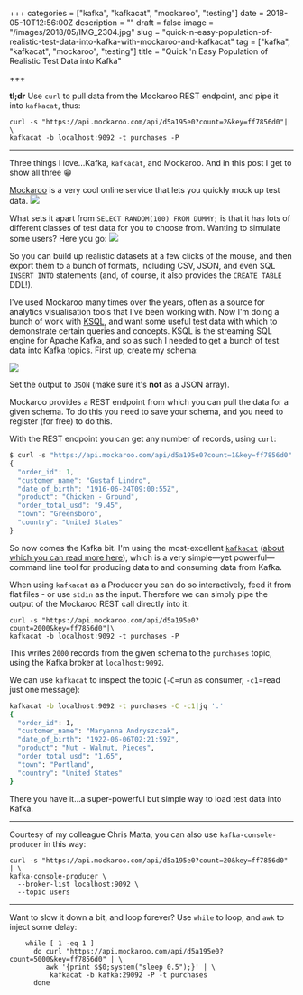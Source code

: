 +++
categories = ["kafka", "kafkacat", "mockaroo", "testing"]
date = 2018-05-10T12:56:00Z
description = ""
draft = false
image = "/images/2018/05/IMG_2304.jpg"
slug = "quick-n-easy-population-of-realistic-test-data-into-kafka-with-mockaroo-and-kafkacat"
tag = ["kafka", "kafkacat", "mockaroo", "testing"]
title = "Quick 'n Easy Population of Realistic Test Data into Kafka"

+++

**tl;dr** Use `curl` to pull data from the Mockaroo REST endpoint, and pipe it into `kafkacat`, thus: 

    curl -s "https://api.mockaroo.com/api/d5a195e0?count=2&key=ff7856d0"| \
    kafkacat -b localhost:9092 -t purchases -P

---
Three things I love…Kafka, `kafkacat`, and Mockaroo. And in this post I get to show all three 😁 

[Mockaroo](https://mockaroo.com/) is a very cool online service that lets you quickly mock up test data. 
![](/images/2018/05/2018-05-10_14-59-03.png)

What sets it apart from `SELECT RANDOM(100) FROM DUMMY;` is that it has lots of different classes of test data for you to choose from. Wanting to simulate some users? Here you go: 
![](/images/2018/05/2018-05-10_15-00-57.png)

So you can build up realistic datasets at a few clicks of the mouse, and then export them to a bunch of formats, including CSV, JSON, and even SQL `INSERT INTO` statements (and, of course, it also provides the `CREATE TABLE` DDL!). 

I've used Mockaroo many times over the years, often as a source for analytics visualisation tools that I've been working with. Now I'm doing a bunch of work with [KSQL](https://www.confluent.io/product/ksql/), and want some useful test data with which to demonstrate certain queries and concepts. KSQL is the streaming SQL engine for Apache Kafka, and so as such I needed to get a bunch of test data into Kafka topics. First up, create my schema: 

![](/images/2018/05/2018-05-10_15-03-51.png)

Set the output to `JSON` (make sure it's **not** as a JSON array). 

Mockaroo provides a REST endpoint from which you can pull the data for a given schema. To do this you need to save your schema, and you need to register (for free) to do this. 

With the REST endpoint you can get any number of records, using `curl`: 

```javascript
$ curl -s "https://api.mockaroo.com/api/d5a195e0?count=1&key=ff7856d0"|jq '.'
{
  "order_id": 1,
  "customer_name": "Gustaf Lindro",
  "date_of_birth": "1916-06-24T09:00:55Z",
  "product": "Chicken - Ground",
  "order_total_usd": "9.45",
  "town": "Greensboro",
  "country": "United States"
}
```

So now comes the Kafka bit. I'm using the most-excellent [`kafkacat`](https://github.com/edenhill/kafkacat/) ([about which you can read more here](https://docs.confluent.io/current/app-development/kafkacat-usage.html)), which is a very simple—yet powerful—command line tool for producing data to and consuming data from Kafka. 

When using `kafkacat` as a Producer you can do so interactively, feed it from flat files - or use `stdin` as the input. Therefore we can simply pipe the output of the Mockaroo REST call directly into it: 

```
curl -s "https://api.mockaroo.com/api/d5a195e0?count=2000&key=ff7856d0"|\
kafkacat -b localhost:9092 -t purchases -P
```

This writes `2000` records from the given schema to the `purchases` topic, using the Kafka broker at `localhost:9092`. 

We can use `kafkacat` to inspect the topic (`-C`=run as consumer, `-c1`=read just one message): 

```bash
kafkacat -b localhost:9092 -t purchases -C -c1|jq '.'
{
  "order_id": 1,
  "customer_name": "Maryanna Andryszczak",
  "date_of_birth": "1922-06-06T02:21:59Z",
  "product": "Nut - Walnut, Pieces",
  "order_total_usd": "1.65",
  "town": "Portland",
  "country": "United States"
}
```

There you have it…a super-powerful but simple way to load test data into Kafka.

---

Courtesy of my colleague Chris Matta, you can also use `kafka-console-producer` in this way: 

    curl -s "https://api.mockaroo.com/api/d5a195e0?count=20&key=ff7856d0" | \
    kafka-console-producer \
      --broker-list localhost:9092 \
      --topic users

--- 

Want to slow it down a bit, and loop forever? Use `while` to loop, and `awk` to inject some delay: 

        while [ 1 -eq 1 ]
          do curl "https://api.mockaroo.com/api/d5a195e0?count=5000&key=ff7856d0" | \
             awk '{print $$0;system("sleep 0.5");}' | \
              kafkacat -b kafka:29092 -P -t purchases
          done
